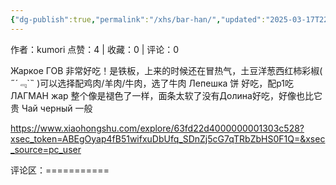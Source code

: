 ```yaml
---
{"dg-publish":true,"permalink":"/xhs/bar-han/","updated":"2025-03-17T22:30:06.658+08:00"}
---
```


作者：kumori
点赞：4   |   收藏：0   |   评论：0

Жаркое ГОВ 非常好吃！是铁板，上来的时候还在冒热气，土豆洋葱西红柿彩椒( ﻿˶﻿´﹃`˵﻿ )可以选择配鸡肉/羊肉/牛肉，选了牛肉
Лепешка 饼 好吃，配p1吃
ЛАГМАН жар 整个像是褪色了一样，面条太软了没有Долина好吃，好像也比它贵
Чай черный 一般

https://www.xiaohongshu.com/explore/63fd22d4000000001303c528?xsec_token=ABEgOyap4fB51wifxuDbUfq_SDnZj5cG7qTRbZbHS0F1Q=&xsec_source=pc_user

评论区：===========

